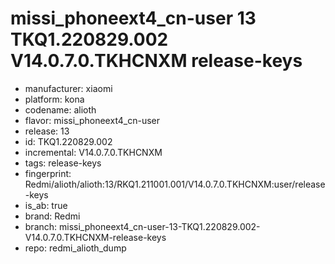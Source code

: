 # missi_phoneext4_cn-user 13 TKQ1.220829.002 V14.0.7.0.TKHCNXM release-keys
- manufacturer: xiaomi
- platform: kona
- codename: alioth
- flavor: missi_phoneext4_cn-user
- release: 13
- id: TKQ1.220829.002
- incremental: V14.0.7.0.TKHCNXM
- tags: release-keys
- fingerprint: Redmi/alioth/alioth:13/RKQ1.211001.001/V14.0.7.0.TKHCNXM:user/release-keys
- is_ab: true
- brand: Redmi
- branch: missi_phoneext4_cn-user-13-TKQ1.220829.002-V14.0.7.0.TKHCNXM-release-keys
- repo: redmi_alioth_dump
